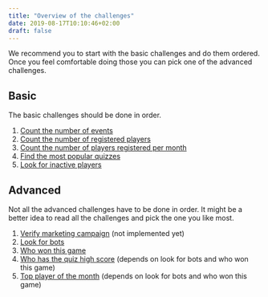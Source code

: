 ```yaml
---
title: "Overview of the challenges"
date: 2019-08-17T10:10:46+02:00
draft: false
---
```


We recommend you to start with the basic challenges and do them ordered. Once you feel comfortable doing those you can pick one of the advanced challenges.

## Basic

The basic challenges should be done in order. 

1. [Count the number of events](/challenge/count_number_of_events)
1. [Count the number of registered players](/challenge/count_number_of_registered_players)
1. [Count the number of players registered per month](/challenge/count_number_of_registered_players_per_month)
1. [Find the most popular quizzes](/challenge/find_most_popular_quizzes)
1. [Look for inactive players](/challenge/find_inactive_players)

## Advanced

Not all the advanced challenges have to be done in order. It might be a better idea to read all the challenges and pick the one you like most.

1. [Verify marketing campaign](/challenge/verify_marketing_campaign) (not implemented yet)
1. [Look for bots](/challenge/look_for_bots)
1. [Who won this game](/challenge/who_won_the_game)
1. [Who has the quiz high score](/challenge/who_has_the_quiz_high_score) (depends on look for bots and who won this game)
1. [Top player of the month](/challenge/top_player_of_the_month) (depends on look for bots and who won this game)

